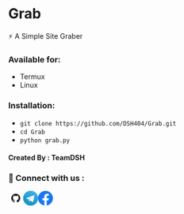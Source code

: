 # Grab
⚡ A Simple Site Graber

### Available for:
+ Termux
+ Linux

### Installation:

+ ```git clone https://github.com/DSH404/Grab.git```
+ ```cd Grab```
+ ```python grab.py```

#### Created By : TeamDSH

<h3><b>🤖 Connect with us :</b></h3>
<a href="https://github.com/DSH404/"><img align="left" title="Github" alt="Github" width="30px" src="https://raw.githubusercontent.com/DSH404/File_Box/main/Github.png" /></a>
<a href="https://t.me/DSH_C"><img align="left" title="Telegram" alt="Telegram" width="30px" src="https://raw.githubusercontent.com/DSH404/File_Box/main/Telegram.png" /></a>
<a href="https://facebook.com/groups/763643838521570/"><img align="left" title="Facebook" alt="Facebook" width="30px" src="https://raw.githubusercontent.com/DSH404/File_Box/main/fb.png" /><a/>
